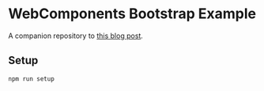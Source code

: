 # WebComponents Bootstrap Example

A companion repository to [this blog post](https://dev.to/kayis/web-components-for-custom-elements).

## Setup

    npm run setup